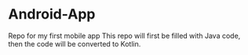 # Android-App
Repo for my first mobile app
This repo will first be filled with Java code, then the code will be converted to Kotlin.
